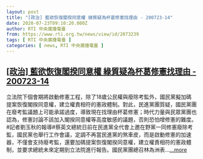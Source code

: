 ```yaml
---
layout: post
title: "[政治] 藍欲恢復閣揆同意權 綠質疑為杯葛修憲找理由 - 200723-14"
date: 2020-07-23T09:10:20.000Z
author: RTI 中央廣播電臺
from: https://www.rti.org.tw/news/view/id/2073239
tags: [ RTI 中央廣播電臺 ]
categories: [ news, RTI 中央廣播電臺 ]
---
```

<!--1595495420000-->
[[政治] 藍欲恢復閣揆同意權 綠質疑為杯葛修憲找理由 - 200723-14](https://www.rti.org.tw/news/view/id/2073239)
------

<div>
立法院下個會期將啟動修憲工程，除了18歲公民權與廢除考監外，國民黨擬加碼提案恢復閣揆同意權，建立權責相符的憲政體制。對此，民進黨團質疑，國民黨團在廢考監議題上可能承諾過度，導致現在找理由杯葛修憲；時代力量與民眾黨團也認為，修憲討論不該加入閣揆同意權等高度敏感的議題，否則恐怕增修憲的難度。#記者劉玉秋的報導#蔡英文總統日前在民進黨全代會上邀在野黨一同修憲廢除考監，國民黨也舉行工作會議，定調不再當民進黨的煞車皮，而是啟動修憲的加速器，不僅會支持廢考監，還要加碼提案恢復閣揆同意權，建立權責相符的憲政體制，並要求總統未來定期到立法院進行報告。國民黨團總召林為洲表...<a target="_blank" href="https://www.rti.org.tw/news/view/id/2073239">...more</a>
</div>
